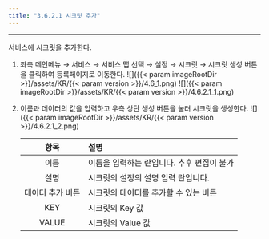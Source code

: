 ```yaml
---
title: "3.6.2.1 시크릿 추가"
---
```


---
서비스에 시크릿을 추가한다.

1. 좌측 메인메뉴 → 서비스 → 서비스 맵 선택 → 설정 → 시크릿 → 시크릿 생성 버튼을 클릭하여 등록페이지로 이동한다.
    ![]({{< param imageRootDir >}}/assets/KR/{{< param version >}}/4.6_1.png)
    ![]({{< param imageRootDir >}}/assets/KR/{{< param version >}}/4.6.2.1_1.png)

2. 이름과 데이터의 값을 입력하고 우측 상단 생성 버튼을 눌러 시크릿을 생성한다.
    ![]({{< param imageRootDir >}}/assets/KR/{{< param version >}}/4.6.2.1_2.png)

    |  **항목**   | **설명**                   |
    | :-------: | :----------------------- |
    |    이름     | 이름을 입력하는 란입니다. 추후 편집이 불가 |
    |    설명     | 시크릿의 설정의 설명 입력 란입니다.     |
    | 데이터 추가 버튼 | 시크릿의 데이터를 추가할 수 있는 버튼    |
    |    KEY    | 시크릿의 Key 값               |
    |   VALUE   | 시크릿의 Value 값             |

